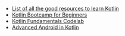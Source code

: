 * [List of all the good resources to learn Kotlin](https://tutorialzine.com/2017/05/20-excellent-resources-for-learning-kotlin)
* [Kotlin Bootcamp for Beginners](https://developer.android.com/courses/kotlin-bootcamp/overview)
* [Kotlin Fundamentals Codelab](https://developer.android.com/courses/kotlin-android-fundamentals/overview)
* [Advanced Android in Kotlin](https://developer.android.com/courses/kotlin-android-advanced/overview)
